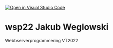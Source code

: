 [![Open in Visual Studio Code](https://classroom.github.com/assets/open-in-vscode-f059dc9a6f8d3a56e377f745f24479a46679e63a5d9fe6f495e02850cd0d8118.svg)](https://classroom.github.com/online_ide?assignment_repo_id=6933365&assignment_repo_type=AssignmentRepo)
# wsp22 Jakub Weglowski
Webbserverprogrammering VT2022
